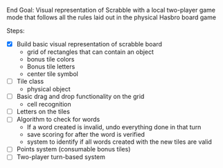End Goal: Visual representation of Scrabble with a local two-player game mode that follows all the rules laid out in the physical Hasbro board game

Steps:
- [x] Build basic visual representation of scrabble board
  - grid of rectangles that can contain an object
  - bonus tile colors
  - Bonus tile letters
  - center tile symbol
- [ ] Tile class
  - physical object
- [ ] Basic drag and drop functionality on the grid
  - cell recognition
- [ ] Letters on the tiles 
- [ ] Algorithm to check for words
  - If a word created is invalid, undo everything done in that turn
  - save scoring for after the word is verified
  - system to identify if all words created with the new tiles are valid
- [ ] Points system (consumable bonus tiles)
- [ ] Two-player turn-based system